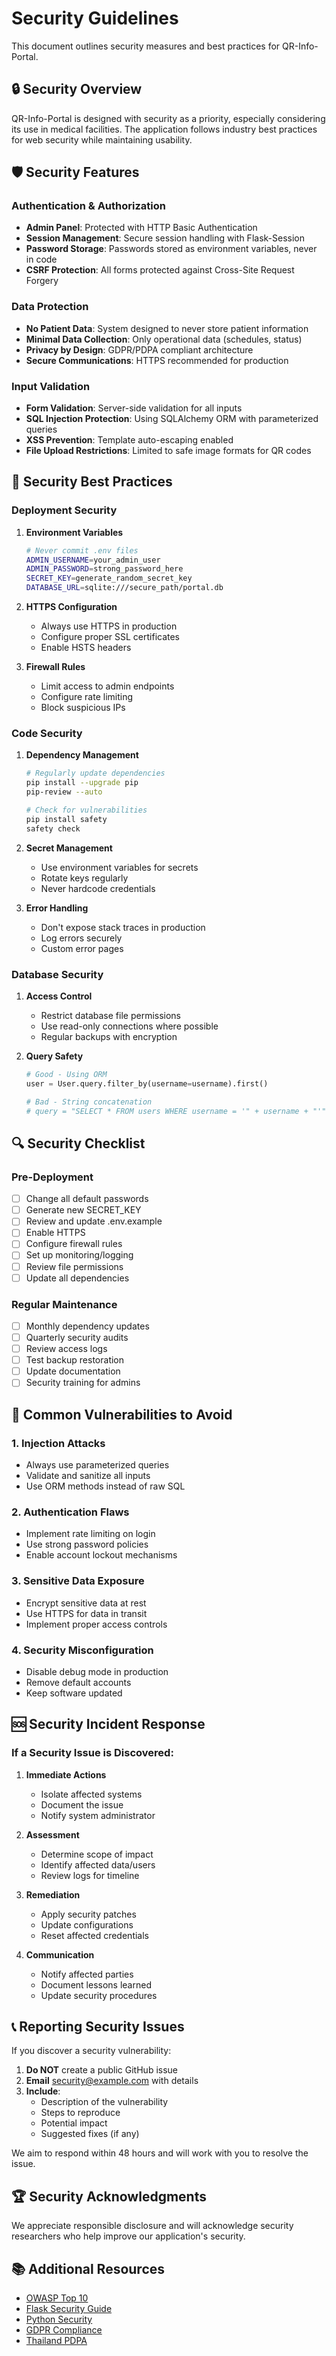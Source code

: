 # Security Guidelines

This document outlines security measures and best practices for QR-Info-Portal.

## 🔒 Security Overview

QR-Info-Portal is designed with security as a priority, especially considering its use in medical facilities. The application follows industry best practices for web security while maintaining usability.

## 🛡️ Security Features

### Authentication & Authorization
- **Admin Panel**: Protected with HTTP Basic Authentication
- **Session Management**: Secure session handling with Flask-Session
- **Password Storage**: Passwords stored as environment variables, never in code
- **CSRF Protection**: All forms protected against Cross-Site Request Forgery

### Data Protection
- **No Patient Data**: System designed to never store patient information
- **Minimal Data Collection**: Only operational data (schedules, status)
- **Privacy by Design**: GDPR/PDPA compliant architecture
- **Secure Communications**: HTTPS recommended for production

### Input Validation
- **Form Validation**: Server-side validation for all inputs
- **SQL Injection Protection**: Using SQLAlchemy ORM with parameterized queries
- **XSS Prevention**: Template auto-escaping enabled
- **File Upload Restrictions**: Limited to safe image formats for QR codes

## 🚨 Security Best Practices

### Deployment Security

1. **Environment Variables**
   ```bash
   # Never commit .env files
   ADMIN_USERNAME=your_admin_user
   ADMIN_PASSWORD=strong_password_here
   SECRET_KEY=generate_random_secret_key
   DATABASE_URL=sqlite:///secure_path/portal.db
   ```

2. **HTTPS Configuration**
   - Always use HTTPS in production
   - Configure proper SSL certificates
   - Enable HSTS headers

3. **Firewall Rules**
   - Limit access to admin endpoints
   - Configure rate limiting
   - Block suspicious IPs

### Code Security

1. **Dependency Management**
   ```bash
   # Regularly update dependencies
   pip install --upgrade pip
   pip-review --auto
   
   # Check for vulnerabilities
   pip install safety
   safety check
   ```

2. **Secret Management**
   - Use environment variables for secrets
   - Rotate keys regularly
   - Never hardcode credentials

3. **Error Handling**
   - Don't expose stack traces in production
   - Log errors securely
   - Custom error pages

### Database Security

1. **Access Control**
   - Restrict database file permissions
   - Use read-only connections where possible
   - Regular backups with encryption

2. **Query Safety**
   ```python
   # Good - Using ORM
   user = User.query.filter_by(username=username).first()
   
   # Bad - String concatenation
   # query = "SELECT * FROM users WHERE username = '" + username + "'"
   ```

## 🔍 Security Checklist

### Pre-Deployment
- [ ] Change all default passwords
- [ ] Generate new SECRET_KEY
- [ ] Review and update .env.example
- [ ] Enable HTTPS
- [ ] Configure firewall rules
- [ ] Set up monitoring/logging
- [ ] Review file permissions
- [ ] Update all dependencies

### Regular Maintenance
- [ ] Monthly dependency updates
- [ ] Quarterly security audits
- [ ] Review access logs
- [ ] Test backup restoration
- [ ] Update documentation
- [ ] Security training for admins

## 🚫 Common Vulnerabilities to Avoid

### 1. Injection Attacks
- Always use parameterized queries
- Validate and sanitize all inputs
- Use ORM methods instead of raw SQL

### 2. Authentication Flaws
- Implement rate limiting on login
- Use strong password policies
- Enable account lockout mechanisms

### 3. Sensitive Data Exposure
- Encrypt sensitive data at rest
- Use HTTPS for data in transit
- Implement proper access controls

### 4. Security Misconfiguration
- Disable debug mode in production
- Remove default accounts
- Keep software updated

## 🆘 Security Incident Response

### If a Security Issue is Discovered:

1. **Immediate Actions**
   - Isolate affected systems
   - Document the issue
   - Notify system administrator

2. **Assessment**
   - Determine scope of impact
   - Identify affected data/users
   - Review logs for timeline

3. **Remediation**
   - Apply security patches
   - Update configurations
   - Reset affected credentials

4. **Communication**
   - Notify affected parties
   - Document lessons learned
   - Update security procedures

## 📞 Reporting Security Issues

If you discover a security vulnerability:

1. **Do NOT** create a public GitHub issue
2. **Email** security@example.com with details
3. **Include**:
   - Description of the vulnerability
   - Steps to reproduce
   - Potential impact
   - Suggested fixes (if any)

We aim to respond within 48 hours and will work with you to resolve the issue.

## 🏆 Security Acknowledgments

We appreciate responsible disclosure and will acknowledge security researchers who help improve our application's security.

## 📚 Additional Resources

- [OWASP Top 10](https://owasp.org/www-project-top-ten/)
- [Flask Security Guide](https://flask.palletsprojects.com/en/2.3.x/security/)
- [Python Security](https://python.readthedocs.io/en/latest/library/security_warnings.html)
- [GDPR Compliance](https://gdpr.eu/)
- [Thailand PDPA](https://www.pdpa.or.th/)